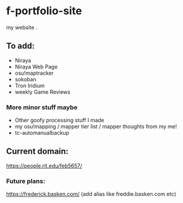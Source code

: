 # f-portfolio-site
my website .

## To add:
- Niraya
- Niraya Web Page
- osu!maptracker
- sokoban
- Tron Iridium
- weekly Game Reviews
### More minor stuff maybe
- Other goofy processing stuff I made
- my osu!mapping / mapper tier list / mapper thoughts from my me!
- tc-automanualbackup

## Current domain:
https://people.rit.edu/feb5657/
### Future plans:
https://frederick.basken.com/ (add alias like freddie.basken.com etc)
